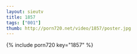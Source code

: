 ```yaml
--- 
layout: sieutv
title: 1857
tags: ["001"]
thumb: http://porn720.net/video/1857/poster.jpg
---
```

{% include porn720 key="1857" %} 
